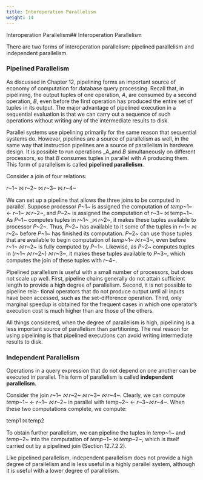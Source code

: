 ```yaml
---
title: Interoperation Parallelism
weight: 14
---
```


Interoperation Parallelism## Interoperation Parallelism

There are two forms of interoperation parallelism: pipelined parallelism and independent parallelism.

### Pipelined Parallelism

As discussed in Chapter 12, pipelining forms an important source of economy of computation for database query processing. Recall that, in pipelining, the output tuples of one operation, _A_, are consumed by a second operation, _B_, even before the first operation has produced the entire set of tuples in its output. The major advantage of pipelined execution in a sequential evaluation is that we can carry out a sequence of such operations without writing any of the intermediate results to disk.

Parallel systems use pipelining primarily for the same reason that sequential systems do. However, pipelines are a source of parallelism as well, in the same way that instruction pipelines are a source of parallelism in hardware design. It is possible to run operations _A_and _B_ simultaneously on different processors, so that _B_ consumes tuples in parallel with _A_ producing them. This form of parallelism is called **pipelined parallelism**.

Consider a join of four relations:

_r_~1~ ⨝ _r_~2~ ⨝ _r_~3~ ⨝ _r_~4~

We can set up a pipeline that allows the three joins to be computed in parallel. Suppose processor _P_~1~ is assigned the computation of _temp_~1~ ← _r_~1~ _⨝ r_~2~, and _P_~2~ is assigned the computation of _r_~3~  ⨝ temp~1~\. As _P_~1~ computes tuples in _r_~1~ _⨝ _r_~2~, it makes these tuples available to processor _P_~2~\. Thus, _P_~2~ has available to it some of the tuples in _r_~1~ _⨝ r_~2~ before _P_~1~ has finished its computation. _P_~2~ can use those tuples that are available to begin computation of _temp_~1~ _⨝ r_~3~, even before _r_~1~ _⨝ r_~2~ is fully computed by _P_~1~\. Likewise, as _P_~2~ computes tuples in (_r_~1~ _⨝ r_~2~) _⨝ r_~3~, it makes these tuples available to _P_~3~, which computes the join of these tuples with _r_~4~.

Pipelined parallelism is useful with a small number of processors, but does not scale up well. First, pipeline chains generally do not attain sufficient length to provide a high degree of parallelism. Second, it is not possible to pipeline rela- tional operators that do not produce output until all inputs have been accessed, such as the set-difference operation. Third, only marginal speedup is obtained for the frequent cases in which one operator’s execution cost is much higher than are those of the others.

All things considered, when the degree of parallelism is high, pipelining is a less important source of parallelism than partitioning. The real reason for using pipelining is that pipelined executions can avoid writing intermediate results to disk.  


### Independent Parallelism

Operations in a query expression that do not depend on one another can be executed in parallel. This form of parallelism is called **independent parallelism**.

Consider the join _r_~1~ _⨝ r_~2~ _⨝ r_~3~ _⨝ r_~4~\. Clearly, we can compute _temp_~1~ ← _r_~1~ _⨝ r_~2~ in parallel with temp~2~ ← _r_~3~_⨝ r_~4~\. When these two computations complete, we compute:

temp1 ⨝ temp2

To obtain further parallelism, we can pipeline the tuples in _temp_~1~ and _temp_~2~ into the computation of _temp_~1~ ⨝ _temp_~2~, which is itself carried out by a pipelined join (Section 12.7.2.2).

Like pipelined parallelism, independent parallelism does not provide a high degree of parallelism and is less useful in a highly parallel system, although it is useful with a lower degree of parallelism.

